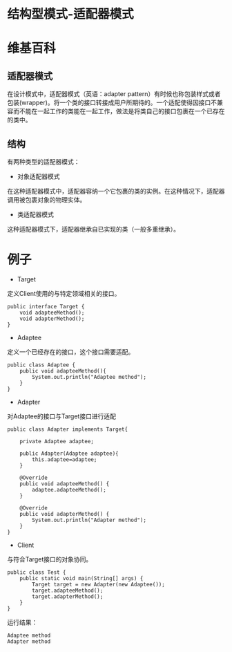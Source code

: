 # 结构型模式-适配器模式


# 维基百科
## 适配器模式
在设计模式中，适配器模式（英语：adapter pattern）有时候也称包装样式或者包装(wrapper)。将一个类的接口转接成用户所期待的。一个适配使得因接口不兼容而不能在一起工作的类能在一起工作，做法是将类自己的接口包裹在一个已存在的类中。

## 结构
有两种类型的适配器模式：

 - 对象适配器模式

在这种适配器模式中，适配器容纳一个它包裹的类的实例。在这种情况下，适配器调用被包裹对象的物理实体。

 - 类适配器模式

这种适配器模式下，适配器继承自已实现的类（一般多重继承）。

# 例子
 - Target

定义Client使用的与特定领域相关的接口。

```
public interface Target {
    void adapteeMethod();
    void adapterMethod();
}
```

 - Adaptee

定义一个已经存在的接口，这个接口需要适配。

```
public class Adaptee {
    public void adapteeMethod(){
        System.out.println("Adaptee method");
    }
}
```

 - Adapter

对Adaptee的接口与Target接口进行适配

```
public class Adapter implements Target{

    private Adaptee adaptee;

    public Adapter(Adaptee adaptee){
        this.adaptee=adaptee;
    }

    @Override
    public void adapteeMethod() {
        adaptee.adapteeMethod();
    }

    @Override
    public void adapterMethod() {
        System.out.println("Adapter method");
    }
}
```

 - Client

与符合Target接口的对象协同。

```
public class Test {
    public static void main(String[] args) {
        Target target = new Adapter(new Adaptee());
        target.adapteeMethod();
        target.adapterMethod();
    }
}
```

运行结果：
```
Adaptee method
Adapter method
```

